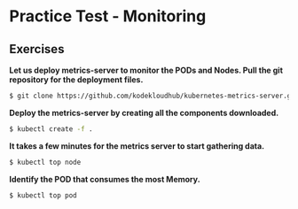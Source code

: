 # Practice Test - Monitoring

## Exercises

**Let us deploy metrics-server to monitor the PODs and Nodes. Pull the git repository for the deployment files.**

```bash
$ git clone https://github.com/kodekloudhub/kubernetes-metrics-server.git
```

**Deploy the metrics-server by creating all the components downloaded.**

```bash
$ kubectl create -f .
```

**It takes a few minutes for the metrics server to start gathering data.**

```bash
$ kubectl top node
```

**Identify the POD that consumes the most Memory.**

```bash
$ kubectl top pod
```
